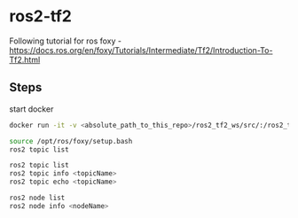 # ros2-tf2


Following tutorial for ros foxy - 
https://docs.ros.org/en/foxy/Tutorials/Intermediate/Tf2/Introduction-To-Tf2.html


## Steps 

start docker 

```bash
docker run -it -v <absolute_path_to_this_repo>/ros2_tf2_ws/src/:/ros2_tf2_ws/src/ --name ros2_tf2 ros:foxy
```

```bash
source /opt/ros/foxy/setup.bash
ros2 topic list
```

```bash
ros2 topic list
ros2 topic info <topicName>
ros2 topic echo <topicName>

ros2 node list
ros2 node info <nodeName>
```
